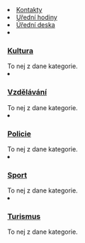 
<li>
  <a href="/urad"><i class="fa fa-phone"></i> Kontakty</a>
</li>

<li>
  <a href="/urad"><i class="fa fa-clock-o"></i> Uřední hodiny</a>
</li>

<li>
  <a href="/urednideska"><i class="fa fa-list-alt"></i> Úřední deska</a>
</li>

<li>
  <h3><a href="/kultura"><i class="fa fa-users"></i> Kultura</a></h3>
  To nej z dane kategorie.
</li>

<li>
  <h3><a href="/vzdelavani"><i class="fa fa-graduation-cap"></i> Vzdělávání</a></h3>
  To nej z dane kategorie.
</li>

<li>
  <h3><a href="/policie"><i class="fa fa-taxi"></i> Policie</a></h3>
  To nej z dane kategorie.
</li>

<li>
  <h3><a href="/sport"><i class="fa fa-futbol-o"></i> Sport</a></h3>
  To nej z dane kategorie.
</li>

<li>
  <h3><a href="/turismus"><i class="fa fa-bed"></i> Turismus</a></h3>
  To nej z dane kategorie.
</li>
